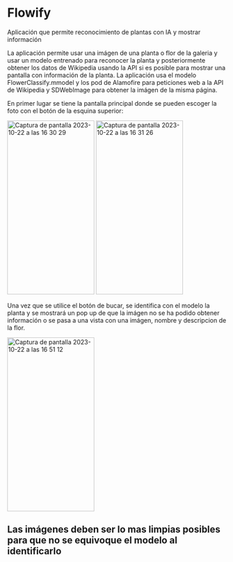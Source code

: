 # Flowify
Aplicación que permite reconocimiento de plantas con IA y mostrar información

La aplicación permite usar una imágen de una planta o flor de la galeria y usar un modelo entrenado para reconocer la planta y posteriormente obtener los datos de Wikipedia usando la API si es posible para mostrar una pantalla con información de la planta. La aplicación usa el modelo FlowerClassify.mmodel y los pod de Alamofire para peticiones web a la API de Wikipedia y SDWebImage para obtener la imágen de la misma página.

En primer lugar se tiene la pantalla principal donde se pueden escoger la foto con el botón de la esquina superior: 

<img width="200" height="400" alt="Captura de pantalla 2023-10-22 a las 16 30 29" src="https://github.com/jamv0007/Flowify/assets/84525141/76a67d98-2221-46ac-9861-f48f308c7042">
<img width="200" height="400" alt="Captura de pantalla 2023-10-22 a las 16 31 26" src="https://github.com/jamv0007/Flowify/assets/84525141/4cc6fc6a-5532-4908-bb3b-31653d26ce92">

Una vez que se utilice el botón de bucar, se identifica con el modelo la planta y se mostrará un pop up de que la imágen no se ha podido obtener información o se pasa a una vista con una imágen, nombre y descripcion de la flor.

<img width="200" height="400" alt="Captura de pantalla 2023-10-22 a las 16 51 12" src="https://github.com/jamv0007/Flowify/assets/84525141/493abeb0-cd2c-4e08-8ace-075701733078">

## Las imágenes deben ser lo mas limpias posibles para que no se equivoque el modelo al identificarlo
